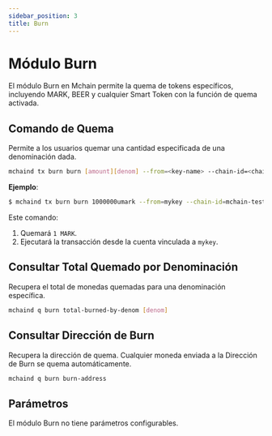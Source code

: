 ```yaml
---
sidebar_position: 3
title: Burn
---
```


# Módulo Burn

El módulo Burn en Mchain permite la quema de tokens específicos, incluyendo MARK, BEER y cualquier Smart Token con la función de quema activada.

## Comando de Quema

Permite a los usuarios quemar una cantidad especificada de una denominación dada.

```sh
mchaind tx burn burn [amount][denom] --from=<key-name> --chain-id=<chain-id> --fees=<fee>
```

**Ejemplo**:
```bash
$ mchaind tx burn burn 1000000umark --from=mykey --chain-id=mchain-testnet-1 --fees=50umark
```

Este comando:
1. Quemará `1 MARK`.
2. Ejecutará la transacción desde la cuenta vinculada a `mykey`.

## Consultar Total Quemado por Denominación

Recupera el total de monedas quemadas para una denominación específica.

```sh
mchaind q burn total-burned-by-denom [denom]
```

## Consultar Dirección de Burn

Recupera la dirección de quema. Cualquier moneda enviada a la Dirección de Burn se quema automáticamente.

```sh
mchaind q burn burn-address
```

## Parámetros

El módulo Burn no tiene parámetros configurables.